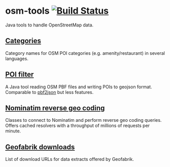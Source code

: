 # osm-tools [![Build Status](https://travis-ci.org/krizleebear/osm-tools.svg?branch=master)](https://travis-ci.org/krizleebear/osm-tools)
Java tools to handle OpenStreetMap data. 

## [Categories](../../tree/master/src/main/java/net/leberfinger/osm/categories)
Category names for OSM POI categories (e.g. amenity/restaurant) in several languages.

## [POI filter](../../tree/master/src/main/java/net/leberfinger/osm/poifilter)
A Java tool reading OSM PBF files and writing POIs to geojson format. Comparable to [pbf2json](https://github.com/pelias/pbf2json) but less features.

## [Nominatim reverse geo coding](../../tree/master/src/main/java/net/leberfinger/osm/nominatim)
Classes to connect to Nominatim and perform reverse geo coding queries. Offers cached resolvers with a throughput of millions of requests per minute. 

## [Geofabrik downloads](../../tree/master/src/main/java/net/leberfinger/osm/geofabrik)
List of download URLs for data extracts offered by Geofabrik. 
